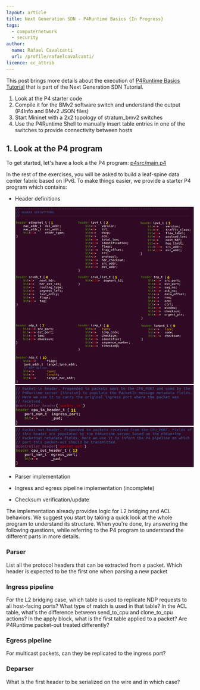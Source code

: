 ```yaml
---
layout: article
title: Next Generation SDN - P4Runtime Basics {In Progress}
tags:
  - computernetwork
  - security
author:
  name: Rafael Cavalcanti
  url: /profile/rafaelcavalcanti/
licence: cc_attrib
---
```


This post brings more details about the execution of [P4Runtime Basics Tutorial](https://github.com/opennetworkinglab/ngsdn-tutorial/blob/advanced/EXERCISE-1.md) that is part of the Next Generation SDN Tutorial.

1. Look at the P4 starter code
2. Compile it for the BMv2 software switch and understand the output (P4Info and BMv2 JSON files)
3. Start Mininet with a 2x2 topology of stratum_bmv2 switches
4. Use the P4Runtime Shell to manually insert table entries in one of the switches to provide connectivity between hosts

## 1. Look at the P4 program
To get started, let's have a look a the P4 program: [p4src/main.p4](https://github.com/dr-kino/ngsdn-tutorial/blob/advanced/p4src/main.p4)

In the rest of the exercises, you will be asked to build a leaf-spine data center fabric based on IPv6. To make things easier, we provide a starter P4 program which contains:

* Header definitions

    <div style="text-align:center"><img src="/images/posts/00019-A.png" /></div>
    <div style="text-align:center"><img src="/images/posts/00019-B.png" /></div>
    <div style="text-align:center"><img src="/images/posts/00019-C.png" /></div>

* Parser implementation
* Ingress and egress pipeline implementation (incomplete)
* Checksum verification/update

The implementation already provides logic for L2 bridging and ACL behaviors. We suggest you start by taking a quick look at the whole program to understand its structure. When you're done, try answering the following questions, while referring to the P4 program to understand the different parts in more details.

### Parser

List all the protocol headers that can be extracted from a packet.
Which header is expected to be the first one when parsing a new packet

### Ingress pipeline

For the L2 bridging case, which table is used to replicate NDP requests to all host-facing ports? What type of match is used in that table?
In the ACL table, what's the difference between send_to_cpu and clone_to_cpu actions?
In the apply block, what is the first table applied to a packet? Are P4Runtime packet-out treated differently?

### Egress pipeline

For multicast packets, can they be replicated to the ingress port?

### Deparser

What is the first header to be serialized on the wire and in which case?
